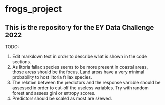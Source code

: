 # frogs_project
This is the repository for the EY Data Challenge 2022
-----------------------------------------------------

TODO: 
1) Edit markdown text in order to describe what is shown in the code sections.
2) As litoria fallax species seems to be more present in coastal areas, those areas should be the focus. Land areas have a very minimal probability to host litoria fallax species.
3) The relation between the predictors and the response variable should be assessed in order to cut-off the useless variables. Try with random forest and assess gini or entropy scores.
4) Predictors should be scaled as most are skewed.
